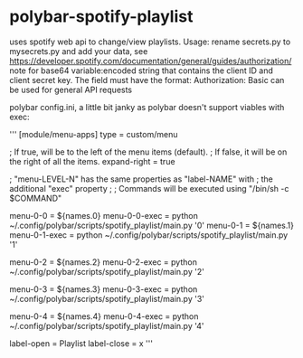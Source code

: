 # polybar-spotify-playlist
uses spotify web api to change/view playlists.
Usage: 
  rename secrets.py to mysecrets.py and add your data, see https://developer.spotify.com/documentation/general/guides/authorization/
   note for base64 variable:encoded string that contains the client ID and client secret key. 
   The field must have the format: Authorization: Basic <base64 encoded client_id:client_secret>
   can be used for general API requests
   
polybar config.ini, a little bit janky as polybar doesn't support viables with exec:

'''
[module/menu-apps]
type = custom/menu

; If true, <label-toggle> will be to the left of the menu items (default).
; If false, it will be on the right of all the items.
expand-right = true

; "menu-LEVEL-N" has the same properties as "label-NAME" with
; the additional "exec" property
;
; Commands will be executed using "/bin/sh -c $COMMAND"

menu-0-0 =  ${names.0}
menu-0-0-exec =  python ~/.config/polybar/scripts/spotify_playlist/main.py '0'
menu-0-1 = ${names.1}
menu-0-1-exec = python ~/.config/polybar/scripts/spotify_playlist/main.py '1' 

menu-0-2 = ${names.2}
menu-0-2-exec = python ~/.config/polybar/scripts/spotify_playlist/main.py '2' 

menu-0-3 = ${names.3}
menu-0-3-exec = python ~/.config/polybar/scripts/spotify_playlist/main.py '3' 

menu-0-4 = ${names.4}
menu-0-4-exec = python ~/.config/polybar/scripts/spotify_playlist/main.py '4' 

label-open = Playlist 
label-close = x
'''
   
